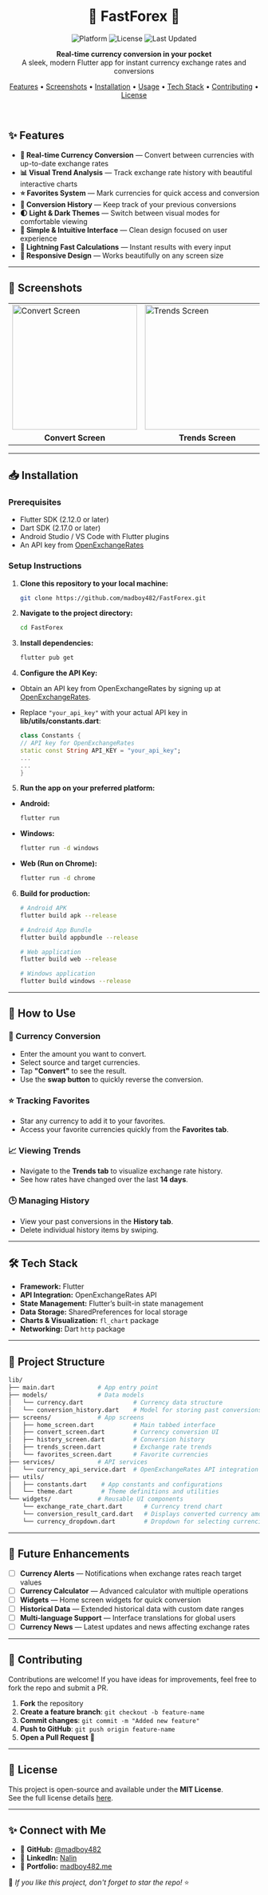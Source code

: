 <div align="center">
  
# 💱 FastForex 💱

<img src="https://img.shields.io/badge/platform-Flutter-blue.svg" alt="Platform" />
<img src="https://img.shields.io/badge/license-MIT-green.svg" alt="License" />
<img src="https://img.shields.io/badge/last%20updated-March%202025-brightgreen.svg" alt="Last Updated" />

**Real-time currency conversion in your pocket**  
A sleek, modern Flutter app for instant currency exchange rates and conversions

[Features](#-features) • [Screenshots](#-screenshots) • [Installation](#-installation) • [Usage](#-how-to-use) • [Tech Stack](#-tech-stack) • [Contributing](#-contributing) • [License](#-license)

</div>

<br/>

## ✨ Features

- **🔄 Real-time Currency Conversion** — Convert between currencies with up-to-date exchange rates
- **📊 Visual Trend Analysis** — Track exchange rate history with beautiful interactive charts
- **⭐ Favorites System** — Mark currencies for quick access and conversion
- **📝 Conversion History** — Keep track of your previous conversions
- **🌓 Light & Dark Themes** — Switch between visual modes for comfortable viewing
- **💯 Simple & Intuitive Interface** — Clean design focused on user experience
- **🚀 Lightning Fast Calculations** — Instant results with every input
- **📱 Responsive Design** — Works beautifully on any screen size

---

## 📱 Screenshots

<div align="center">
<table>
  <tr>
    <td><img src="assets/screenshots/convert.png" alt="Convert Screen" width="250"/></td>
    <td><img src="assets/screenshots/trends.png" alt="Trends Screen" width="250"/></td>
    <td><img src="assets/screenshots/dark.png" alt="Dark Mode" width="250"/></td>
  </tr>
  <tr>
    <td align="center"><b>Convert Screen</b></td>
    <td align="center"><b>Trends Screen</b></td>
    <td align="center"><b>Dark Mode</b></td>
  </tr>
</table>
</div>

---

## 📥 Installation

### Prerequisites
- Flutter SDK (2.12.0 or later)
- Dart SDK (2.17.0 or later)
- Android Studio / VS Code with Flutter plugins
- An API key from [OpenExchangeRates](https://openexchangerates.org/)

### Setup Instructions

1. **Clone this repository to your local machine:**

    ```bash
    git clone https://github.com/madboy482/FastForex.git
    ```
    
2. **Navigate to the project directory:**

    ```bash
    cd FastForex
    ```
    
3. **Install dependencies:**

   ```bash
   flutter pub get
   ```
   
4. **Configure the API Key:**
  - Obtain an API key from OpenExchangeRates by signing up at [OpenExchangeRates](https://openexchangerates.org/).
  - Replace `"your_api_key"` with your actual API key in **lib/utils/constants.dart**:

    ```dart
    class Constants {
    // API key for OpenExchangeRates
    static const String API_KEY = "your_api_key";
    ...
    ...
    }
    ```
    
5. **Run the app on your preferred platform:**
  - **Android:**

    ```bash
    flutter run
    ```
    
  - **Windows:**

    ```bash
    flutter run -d windows
    ```
    
  - **Web (Run on Chrome):**

    ```bash
    flutter run -d chrome
    ```

6. **Build for production:**

   ```bash
   # Android APK
   flutter build apk --release

   # Android App Bundle
   flutter build appbundle --release

   # Web application
   flutter build web --release

   # Windows application
   flutter build windows --release
   ```
   
---

## 📱 How to Use

### 💱 Currency Conversion  
- Enter the amount you want to convert.  
- Select source and target currencies.  
- Tap **"Convert"** to see the result.  
- Use the **swap button** to quickly reverse the conversion.  

### ⭐ Tracking Favorites  
- Star any currency to add it to your favorites.  
- Access your favorite currencies quickly from the **Favorites tab**.  

### 📈 Viewing Trends  
- Navigate to the **Trends tab** to visualize exchange rate history.  
- See how rates have changed over the last **14 days**.  

### 🕒 Managing History  
- View your past conversions in the **History tab**.  
- Delete individual history items by swiping.  

---

## 🛠️ Tech Stack  

- **Framework:** Flutter
- **API Integration:** OpenExchangeRates API
- **State Management:** Flutter’s built-in state management
- **Data Storage:** SharedPreferences for local storage
- **Charts & Visualization:** `fl_chart` package
- **Networking:** Dart `http` package

---

## 🧩 Project Structure
```bash
lib/
├── main.dart            # App entry point
├── models/              # Data models
│   └── currency.dart              # Currency data structure
│   └── conversion_history.dart    # Model for storing past conversions
├── screens/             # App screens
│   ├── home_screen.dart           # Main tabbed interface
│   ├── convert_screen.dart        # Currency conversion UI
│   ├── history_screen.dart        # Conversion history
│   ├── trends_screen.dart         # Exchange rate trends
│   └── favorites_screen.dart      # Favorite currencies
├── services/            # API services
│   └── currency_api_service.dart  # OpenExchangeRates API integration
├── utils/              
│   ├── constants.dart    # App constants and configurations
│   └── theme.dart        # Theme definitions and utilities
└── widgets/             # Reusable UI components
    └── exchange_rate_chart.dart      # Currency trend chart
    └── conversion_result_card.dart   # Displays converted currency amount
    └── currency_dropdown.dart        # Dropdown for selecting currencies
```

---

## 🚀 Future Enhancements
- [ ] **Currency Alerts** — Notifications when exchange rates reach target values
- [ ] **Currency Calculator** — Advanced calculator with multiple operations
- [ ] **Widgets** — Home screen widgets for quick conversion
- [ ] **Historical Data** — Extended historical data with custom date ranges
- [ ] **Multi-language Support** — Interface translations for global users
- [ ] **Currency News** — Latest updates and news affecting exchange rates

---

## 🤝 Contributing

Contributions are welcome! If you have ideas for improvements, feel free to fork the repo and submit a PR.

1. **Fork** the repository  
2. **Create a feature branch**: `git checkout -b feature-name`  
3. **Commit changes**: `git commit -m "Added new feature"`  
4. **Push to GitHub**: `git push origin feature-name`  
5. **Open a Pull Request** 🎉  

---

## 📜 License

This project is open-source and available under the **MIT License**.  
See the full license details [here](./LICENSE).

---

## ✨ Connect with Me  

- 💼 **GitHub:** [@madboy482](https://github.com/madboy482/)  
- 💼 **LinkedIn:** [Nalin](https://linkedin.com/in/nalin-vijayvargiya/)  
- 💼 **Portfolio:** [madboy482.me](https://madboy482-portfolio.vercel.app/)  

🌟 *If you like this project, don't forget to star the repo!* ⭐  
